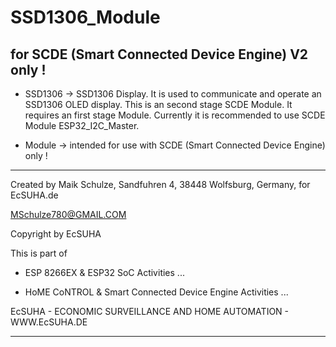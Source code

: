 # SSD1306_Module
## for SCDE (Smart Connected Device Engine) V2 only !


* SSD1306 -> SSD1306 Display. It is used to communicate and operate an SSD1306 OLED display. This is an second stage SCDE Module.  It requires an first stage Module. Currently it is recommended to use SCDE Module ESP32_I2C_Master.

* Module -> intended for use with SCDE (Smart Connected Device Engine) only !

---


Created by Maik Schulze, Sandfuhren 4, 38448 Wolfsburg, Germany, for EcSUHA.de

MSchulze780@GMAIL.COM

Copyright by EcSUHA

This is part of

- ESP 8266EX & ESP32 SoC Activities ...

- HoME CoNTROL & Smart Connected Device Engine Activities ...
 
EcSUHA - ECONOMIC SURVEILLANCE AND HOME AUTOMATION - WWW.EcSUHA.DE

---
